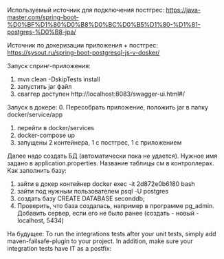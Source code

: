 Используемый источник для подключения постгрес:
https://java-master.com/spring-boot-%D0%BF%D1%80%D0%B8%D0%BC%D0%B5%D1%80-%D1%81-postgres-%D0%B8-jpa/

Источник по докеризации приложения + постгрес:
https://sysout.ru/spring-boot-postgresql-js-v-dosker/

Запуск спринг-приложения:
1. mvn clean -DskipTests install
2. запустить jar файл
3. сваггер доступен http://localhost:8083/swagger-ui.html#/

Запуск в докере:
0. Пересобрать приложение, положить jar в папку docker/service/app
1. перейти в docker/services
2. docker-compose up
3. запущены 2 контейнера, 1 с постгрес, 1 с приложением

Далее надо создать БД (автоматически пока не удается). Нужное имя задано в application.properties.
Название таблицы см в контроллерах.
Как заполнить базу:
1. зайти в докер контейнер
docker exec -it 2d872e0b6180 bash
2. зайти под нужным пользователем
psql -U postgres
3. создать базу
CREATE DATABASE seconddb;
4. Проверить, что база создалась, например в программе pg_admin.
Добавить сервер, если его не было ранее (создать - новый - localhost, 5434)



На будущее:
To run the integrations tests after your unit tests, simply add maven-failsafe-plugin to your project. In addition, make sure your integration tests have IT as a postfix:
